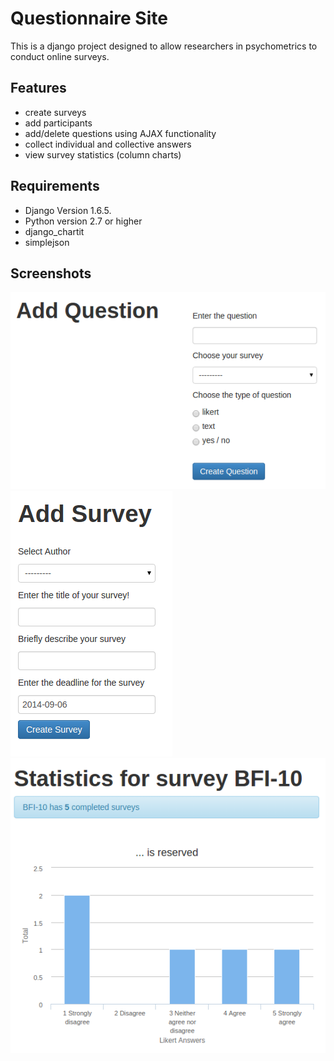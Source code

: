 Questionnaire Site
==================

This is a django project designed to allow researchers in psychometrics to conduct online surveys.

Features
--------

* create surveys
* add participants
* add/delete questions using AJAX functionality
* collect individual and collective answers
* view survey statistics (column charts)

Requirements
------------

* Django Version 1.6.5.
* Python version 2.7 or higher
* django_chartit
* simplejson

Screenshots
-----------

![Add Questions](/questionnaire_site/static/img/readme_images/Add_Question_UI.png?raw=true)
![Create Survey](/questionnaire_site/static/img/readme_images/Create_survey.png?raw=true)
![Survey Stats](/questionnaire_site/static/img/readme_images/survey_stats.png?raw=true)
